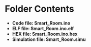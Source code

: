 # Folder Contents
* **Code file:  Smart_Room.ino**
* **ELF file:  Smart_Room.ino.elf**
* **HEX file:  Smart_Room.ino.hex**
* **Simulation file:  Smart_Room.simu**
